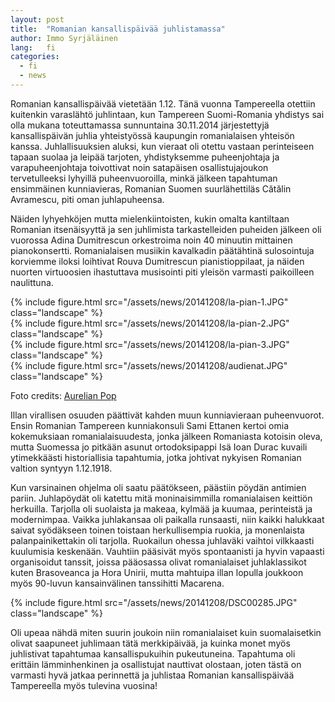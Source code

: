 ```yaml
---
layout: post
title:  "Romanian kansallispäivää juhlistamassa"
author: Immo Syrjäläinen
lang:   fi
categories:
  - fi
  - news
---
```


Romanian kansallispäivää vietetään 1.12. Tänä vuonna Tampereella otettiin kuitenkin varaslähtö juhlintaan, kun Tampereen Suomi-Romania yhdistys sai olla mukana toteuttamassa sunnuntaina 30.11.2014 järjestettyjä kansallispäivän juhlia yhteistyössä kaupungin romanialaisen yhteisön kanssa. Juhlallisuuksien aluksi, kun vieraat oli otettu vastaan perinteiseen tapaan suolaa ja leipää tarjoten, yhdistyksemme puheenjohtaja ja varapuheenjohtaja toivottivat noin satapäisen osallistujajoukon tervetulleeksi lyhyillä puheenvuoroilla, minkä jälkeen tapahtuman ensimmäinen kunniavieras, Romanian Suomen suurlähettiläs Cătălin Avramescu, piti oman juhlapuheensa.

Näiden lyhyehköjen mutta mielenkiintoisten, kukin omalta kantiltaan Romanian itsenäisyyttä ja sen juhlimista tarkastelleiden puheiden jälkeen oli vuorossa Adina Dumitrescun orkestroima noin 40 minuutin mittainen pianokonsertti. Romanialaisen musiikin kavalkadin päätähtinä sulosointuja korviemme iloksi loihtivat Rouva Dumitrescun pianistioppilaat, ja näiden nuorten virtuoosien ihastuttava musisointi piti yleisön varmasti paikoilleen naulittuna.

<div class="row">
  <div class="col-md-6">
    {% include figure.html src="/assets/news/20141208/la-pian-1.JPG" class="landscape" %}
  </div>
  <div class="col-md-6">
    {% include figure.html src="/assets/news/20141208/la-pian-2.JPG" class="landscape" %}
  </div>
  <div class="col-md-6">
    {% include figure.html src="/assets/news/20141208/la-pian-3.JPG" class="landscape" %}
  </div>
  <div class="col-md-6">
    {% include figure.html src="/assets/news/20141208/audienat.JPG" class="landscape" %}
  </div>
</div>

<p class="text-right">Foto credits: <a href="https://www.facebook.com/aurelian.pop.photography">Aurelian Pop</a></p>

Illan virallisen osuuden päättivät kahden muun kunniavieraan puheenvuorot. Ensin Romanian Tampereen kunniakonsuli Sami Ettanen kertoi omia kokemuksiaan romanialaisuudesta, jonka jälkeen Romaniasta kotoisin oleva, mutta Suomessa jo pitkään asunut ortodoksipappi Isä Ioan Durac kuvaili ytimekkäästi historiallisia tapahtumia, jotka johtivat nykyisen Romanian valtion syntyyn 1.12.1918.

Kun varsinainen ohjelma oli saatu päätökseen, päästiin pöydän antimien pariin. Juhlapöydät oli katettu mitä moninaisimmilla romanialaisen keittiön herkuilla. Tarjolla oli suolaista ja makeaa, kylmää ja kuumaa, perinteistä ja modernimpaa. Vaikka juhlakansaa oli paikalla runsaasti, niin kaikki halukkaat saivat syödäkseen toinen toistaan herkullisempia ruokia, ja monenlaista palanpainikettakin oli tarjolla. Ruokailun ohessa juhlaväki vaihtoi vilkkaasti kuulumisia keskenään. Vauhtiin pääsivät myös spontaanisti ja hyvin vapaasti organisoidut tanssit, joissa pääosassa olivat romanialaiset juhlaklassikot kuten Brasoveanca ja Hora Unirii, mutta mahtuipa illan lopulla joukkoon myös 90-luvun kansainvälinen tanssihitti Macarena.

<div class="row">
  <div class="col-md-2">
  </div>
  <div class="col-md-8">
    {% include figure.html src="/assets/news/20141208/DSC00285.JPG" class="landscape" %}
  </div>
</div>

Oli upeaa nähdä miten suurin joukoin niin romanialaiset kuin suomalaisetkin olivat saapuneet juhlimaan tätä merkkipäivää, ja kuinka monet myös juhlistivat tapahtumaa kansallispukuihin pukeutuneina. Tapahtuma oli erittäin lämminhenkinen ja osallistujat nauttivat olostaan, joten tästä on varmasti hyvä jatkaa perinnettä ja juhlistaa Romanian kansallispäivää Tampereella myös tulevina vuosina!


